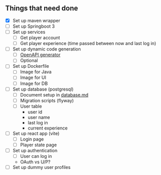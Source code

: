 ## Things that need done
- [x] Set up maven wrapper
- [ ] Set up Springboot 3
- [ ] Set up services
    - [ ] Get player account
    - [ ] Get player experience (time passed between now and last log in)
- [ ] Set up dynamic code generation
    - [ ] [OpenAPI generator](https://github.com/OpenAPITools/openapi-generator/tree/master/modules/openapi-generator-maven-plugin)
    - [ ] Optional
- [ ] Set up Dockerfile
    - [ ] Image for Java
    - [ ] Image for UI
    - [ ] Image for DB
- [ ] Set up database (postgresql)
    - [ ] Document setup in [database.md](database.md)
    - [ ] Migration scripts (flyway)
    - [ ] User table
        - user id
        - user name
        - last log in
        - current experience
- [ ] Set up react app (vite)
    - [ ] Login page
    - [ ] Player state page
- [ ] Set up authentication
    - [ ] User can log in
    - OAuth vs U/P?
- [ ] Set up dummy user profiles
